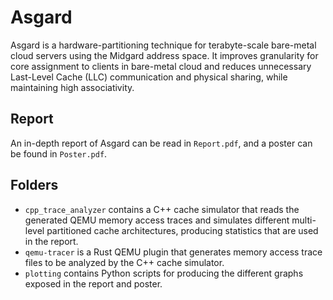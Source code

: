 # Asgard

Asgard is a hardware-partitioning technique for terabyte-scale bare-metal cloud servers using the Midgard address space. It improves granularity for core assignment to clients in bare-metal cloud and reduces unnecessary Last-Level Cache (LLC) communication and physical sharing, while maintaining high associativity.

## Report

An in-depth report of Asgard can be read in `Report.pdf`, and a poster can be found in `Poster.pdf`.

## Folders

- `cpp_trace_analyzer` contains a C++ cache simulator that reads the generated QEMU memory access traces and simulates different multi-level partitioned cache architectures, producing statistics that are used in the report.
- `qemu-tracer` is a Rust QEMU plugin that generates memory access trace files to be analyzed by the C++ cache simulator.
- `plotting` contains Python scripts for producing the different graphs exposed in the report and poster.
